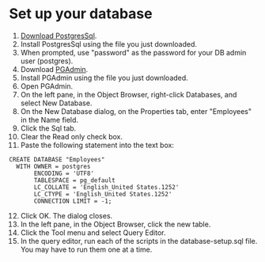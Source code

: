 # Set up your database
1. [Download PostgresSql](https://www.enterprisedb.com/downloads/postgres-postgresql-downloads).
2. Install PostgresSql using the file you just downloaded.
3. When prompted, use "password" as the password for your DB admin user (postgres).
4. Download [PGAdmin](https://www.pgadmin.org/download/pgadmin-4-windows/).
5. Install PGAdmin using the file you just downloaded.
6. Open PGAdmin.
7. On the left pane, in the Object Browser, right-click Databases, and select New Database.
8. On the New Database dialog, on the Properties tab, enter "Employees" in the Name field.
9. Click the Sql tab.
10. Clear the Read only check box.
11. Paste the following statement into the text box:
```
CREATE DATABASE "Employees"
  WITH OWNER = postgres
       ENCODING = 'UTF8'
       TABLESPACE = pg_default
       LC_COLLATE = 'English_United States.1252'
       LC_CTYPE = 'English_United States.1252'
       CONNECTION LIMIT = -1;
```
12. Click OK. The dialog closes.
13. In the left pane, in the Object Browser, click the new table.
14. Click the Tool menu and select Query Editor.
15. In the query editor, run each of the scripts in the database-setup.sql file. You may have to run them one at a time.
